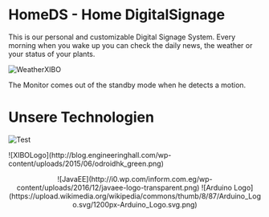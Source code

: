 # HomeDS - Home DigitalSignage

This is our personal and customizable Digital Signage System. Every morning when you wake up you can check the daily news, the weather or your status of your plants.

![WeatherXIBO](https://designmodo.com/wp-content/uploads/2012/09/1_mauereyecenter.jpg)

The Monitor comes out of the standby mode when he detects a motion.

# Unsere Technologien
![Test](http://xibo.org.uk/wp-content/themes/xibov3/img/logo-header.png)
<p>
![XIBOLogo](http://blog.engineeringhall.com/wp-content/uploads/2015/06/odroidhk_green.png)
<center>![JavaEE](http://i0.wp.com/inform.com.eg/wp-content/uploads/2016/12/javaee-logo-transparent.png)
![Arduino Logo](https://upload.wikimedia.org/wikipedia/commons/thumb/8/87/Arduino_Logo.svg/1200px-Arduino_Logo.svg.png)
